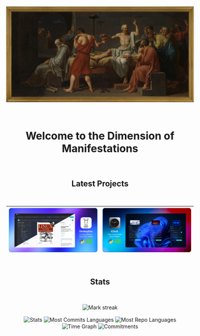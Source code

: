 <p align="center">
  <a href="https://www.metmuseum.org/art/collection/search/436105">
    <img alt="La Mort de Socrate" src="https://raw.githubusercontent.com/odest/odest/refs/heads/master/art.jpg" />
  </a>
</p>

<br>

<div align="center">
<h1>Welcome to the Dimension of Manifestations</h1>
</div>

<br>

<div align="center">
<h2>Latest Projects</h2>
</div>

<br>

| [![DonkeyDoc](https://raw.githubusercontent.com/odest/odest/refs/heads/master/DonkeyDoc.png)](https://github.com/odest/DonkeyDoc)  |  [![iClock](https://raw.githubusercontent.com/odest/odest/refs/heads/master/iClock.png)](https://github.com/odest/iClock) |
|----------------------------------------------|----------------------------------------------|

<br>

<div align="center">
<h2>Stats</h2>
</div>

<br>

<p align="center">
  <img alt="Mark streak" src="https://github-readme-streak-stats.herokuapp.com/?user=odest&hide_border=true&theme=transparent"/> 
</p>
<div align="center">
  <img align="center" src="http://github-profile-summary-cards.vercel.app/api/cards/stats?username=odest&theme=transparent" height="180em" alt="Stats"/>
  <img align="center" src="http://github-profile-summary-cards.vercel.app/api/cards/most-commit-language?username=odest&theme=transparent" height="180em" alt="Most Commits Languages"/>
  <img align="center" src="http://github-profile-summary-cards.vercel.app/api/cards/repos-per-language?username=odest&theme=transparent" height="180em" alt="Most Repo Languages"/>
  <img align="center" src="http://github-profile-summary-cards.vercel.app/api/cards/productive-time?username=odest&theme=transparent&utcOffset=5.30" height="180em" alt="Time Graph"/>
  <img align="center" src="http://github-profile-summary-cards.vercel.app/api/cards/profile-details?username=odest&theme=transparent" height="180em" alt="Commitments"/>
</div>
